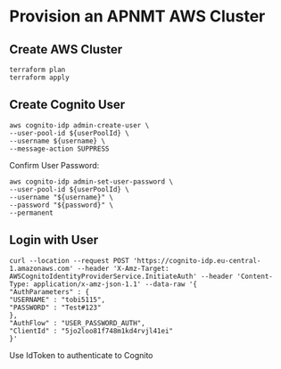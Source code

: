 # Provision an APNMT AWS Cluster

## Create AWS Cluster

```
terraform plan
terraform apply
```

## Create Cognito User

```
aws cognito-idp admin-create-user \
--user-pool-id ${userPoolId} \
--username ${username} \
--message-action SUPPRESS
```

Confirm User Password:

```
aws cognito-idp admin-set-user-password \
--user-pool-id ${userPoolId} \
--username "${username}" \
--password "${password}" \
--permanent
```

## Login with User

```
curl --location --request POST 'https://cognito-idp.eu-central-1.amazonaws.com' --header 'X-Amz-Target: AWSCognitoIdentityProviderService.InitiateAuth' --header 'Content-Type: application/x-amz-json-1.1' --data-raw '{
"AuthParameters" : {
"USERNAME" : "tobi5115",
"PASSWORD" : "Test#123"
},
"AuthFlow" : "USER_PASSWORD_AUTH",
"ClientId" : "5jo2loo81f748m1kd4rvjl41ei"
}'
```

Use IdToken to authenticate to Cognito
